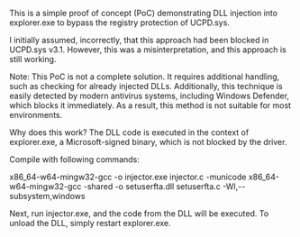 This is a simple proof of concept (PoC) demonstrating DLL injection into explorer.exe to bypass the registry protection of UCPD.sys.

I initially assumed, incorrectly, that this approach had been blocked in UCPD.sys v3.1. However, this was a misinterpretation, and this approach is still working.

Note: This PoC is not a complete solution. It requires additional handling, such as checking for already injected DLLs. 
Additionally, this technique is easily detected by modern antivirus systems, including Windows Defender, which blocks it immediately. 
As a result, this method is not suitable for most environments.

Why does this work? The DLL code is executed in the context of explorer.exe, a Microsoft-signed binary, which is not blocked by the driver.

Compile with following commands: 

x86_64-w64-mingw32-gcc -o injector.exe injector.c -municode
x86_64-w64-mingw32-gcc -shared -o setuserfta.dll setuserfta.c -Wl,--subsystem,windows

Next, run injector.exe, and the code from the DLL will be executed. To unload the DLL, simply restart explorer.exe.
